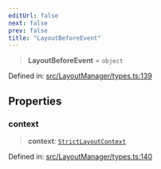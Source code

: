 ```yaml
---
editUrl: false
next: false
prev: false
title: "LayoutBeforeEvent"
---
```


> **LayoutBeforeEvent** = `object`

Defined in: [src/LayoutManager/types.ts:139](https://github.com/fabricjs/fabric.js/blob/b4f67b1cfd353d0e2763b168e07bce6b67895452/src/LayoutManager/types.ts#L139)

## Properties

### context

> **context**: [`StrictLayoutContext`](/api/type-aliases/strictlayoutcontext/)

Defined in: [src/LayoutManager/types.ts:140](https://github.com/fabricjs/fabric.js/blob/b4f67b1cfd353d0e2763b168e07bce6b67895452/src/LayoutManager/types.ts#L140)
